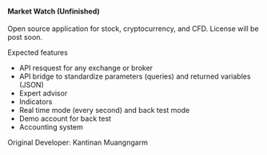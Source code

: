#### Market Watch (Unfinished) ####

Open source application for stock, cryptocurrency, and CFD.
License will be post soon.

Expected features
- API resquest for any exchange or broker
- API bridge to standardize parameters (queries) and returned variables (JSON)
- Expert advisor
- Indicators
- Real time mode (every second) and back test mode
- Demo account for back test
- Accounting system

Original Developer: Kantinan Muangngarm
